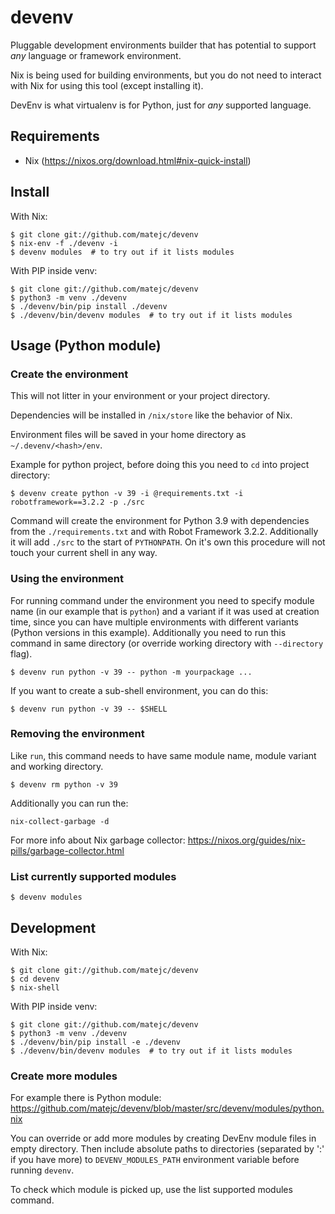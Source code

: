 # devenv

Pluggable development environments builder that has potential to support *any* language or framework environment.

Nix is being used for building environments, but you do not need to interact with Nix for using this tool (except installing it).

DevEnv is what virtualenv is for Python, just for *any* supported language.


## Requirements

- Nix (https://nixos.org/download.html#nix-quick-install)


## Install

With Nix:

```shell
$ git clone git://github.com/matejc/devenv
$ nix-env -f ./devenv -i
$ devenv modules  # to try out if it lists modules
```

With PIP inside venv:

```shell
$ git clone git://github.com/matejc/devenv
$ python3 -m venv ./devenv
$ ./devenv/bin/pip install ./devenv
$ ./devenv/bin/devenv modules  # to try out if it lists modules
```


## Usage (Python module)

### Create the environment

This will not litter in your environment or your project directory.

Dependencies will be installed in `/nix/store` like the behavior of Nix.

Environment files will be saved in your home directory as `~/.devenv/<hash>/env`.

Example for python project, before doing this you need to `cd` into project directory:

```shell
$ devenv create python -v 39 -i @requirements.txt -i robotframework==3.2.2 -p ./src
```

Command will create the environment for Python 3.9 with dependencies from
the `./requirements.txt` and with Robot Framework 3.2.2. Additionally it will add
`./src` to the start of `PYTHONPATH`.
On it's own this procedure will not touch your current shell in any way.


### Using the environment

For running command under the environment you need to specify module name (in our example that is `python`)
and a variant if it was used at creation time, since you can have multiple environments
with different variants (Python versions in this example). Additionally you need
to run this command in same directory (or override working directory with `--directory` flag).

```shell
$ devenv run python -v 39 -- python -m yourpackage ...
```

If you want to create a sub-shell environment, you can do this:

```shell
$ devenv run python -v 39 -- $SHELL
```


### Removing the environment

Like `run`, this command needs to have same module name, module variant and working directory.

```shell
$ devenv rm python -v 39
```

Additionally you can run the:

```shell
nix-collect-garbage -d
```

For more info about Nix garbage collector: https://nixos.org/guides/nix-pills/garbage-collector.html


### List currently supported modules

```shell
$ devenv modules
```


## Development

With Nix:

```shell
$ git clone git://github.com/matejc/devenv
$ cd devenv
$ nix-shell
```

With PIP inside venv:

```shell
$ git clone git://github.com/matejc/devenv
$ python3 -m venv ./devenv
$ ./devenv/bin/pip install -e ./devenv
$ ./devenv/bin/devenv modules  # to try out if it lists modules
```


### Create more modules

For example there is Python module:
https://github.com/matejc/devenv/blob/master/src/devenv/modules/python.nix

You can override or add more modules by creating DevEnv module files in empty directory.
Then include absolute paths to directories (separated by ':' if you have more)
to `DEVENV_MODULES_PATH` environment variable before running `devenv`.

To check which module is picked up, use the list supported modules command.
